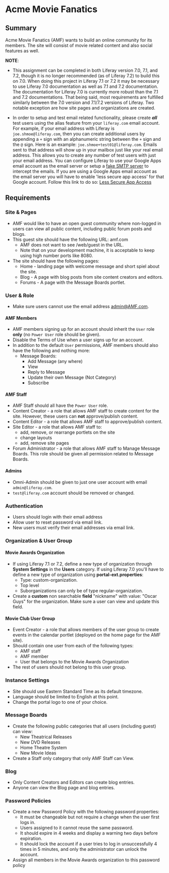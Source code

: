 Acme Movie Fanatics
===================
Summary
-------
Acme Movie Fanatics (AMF) wants to build an online community for its members.  The site will consist of movie related content and also social features as well.

**NOTE**:

* This assignment can be completed in both Liferay version 7.0, 7.1, and 7.2, though it is no longer recommended (as of Liferay 7.2) to build this on 7.0. When doing this project in Liferay 7.1 or 7.2 it may be necessary to use Liferay 7.0 documentation as well as 7.1 and 7.2 documentation. The documentation for Liferay 7.0 is currently more robust than the 7.1 and 7.2 documentations. That being said, most requirements are fulfilled similarly between the 7.0 version and 7.1/7.2 versions of Liferay. Two notable exception are how site pages and organizations are created.

* In order to setup and test email related functionality, please create ***all*** test users using the alias feature from your `liferay.com` email account.  For example, if your email address with Liferay is `joe.shmoe@liferay.com`, then you can create additional users by appending a `+` sign with an alphanumeric string between the `+` sign and the `@` sign.  Here is an example: `joe.shmoe+test01@liferay.com`.  Emails sent to that address will show up in your mailbox just like your real email address.  This allows you to create any number of test users with just your email address. You can configure Liferay to use your Google Apps email account as the email server or setup a [fake SMTP server](https://grow.liferay.com/share/Lightweight+SMTP+servers+for+testing+e-mail+notifications) to intercept the emails. If you are using a Google Apps email account as the email server you will have to enable 'less secure app access' for that Google account. Follow this link to do so: [Less Secure App Access](https://myaccount.google.com/lesssecureapps) 

Requirements
------------
### Site & Pages ###
* AMF would like to have an open guest community where non-logged in users can view all public content, including public forum posts and blogs.
* This guest site should have the following URL: amf.com
	* AMF does not want to see /web/guest in the URL.
	* Note that on your development machine, it is acceptable to keep using high number ports like 8080.
* The site should have the following pages:
	* Home - landing page with welcome message and short spiel about the site.
	* Blog - A page with blog posts from site content creators and editors.
	* Forums - A page with the Message Boards portlet.

### User & Role ###
- Make sure users cannot use the email address admin@AMF.com.

#### AMF Members ####
* AMF members signing up for an account should inherit the `User` role **only** (no `Power User` role should be given).
* Disable the Terms of Use when a user signs up for an account.
* In addition to the default `User` permissions, AMF members should also have the following and nothing more:
	* Message Boards:
		* Add Message (any where)
		* View
		* Reply to Message
		* Update their own Message (Not Category)
		* Subscribe
		
#### AMF Staff ####
* AMF Staff should all have the `Power User` role.
* Content Creator - a role that allows AMF staff to create content for the site.  However, these users can **not** approve/publish content.
* Content Editor - a role that allows AMF staff to approve/publish content.
* Site Editor - a role that allows AMF staff to:
	* add, remove, or rearrange portlets on the site
	* change layouts
	* add, remove site pages
* Forum Administrator - a role that allows AMF staff to Manage Message Boards.  This role should be given all permission related to Message Boards.

#### Admins ####
* Omni-Admin should be given to just one user account with email `admin@liferay.com`.
* `test@liferay.com` account should be removed or changed.

### Authentication ###
* Users should login with their email address
* Allow user to reset password via email link.
* New users must verify their email addresses via email link.

### Organization & User Group ###
#### Movie Awards Organization ####
* If using Liferay 7.1 or 7.2, define a new type of organization through **System Settings** in the **Users** category. If using Liferay 7.0 you'll have to define a new type of organization using **portal-ext.properties**:
	* Type: custom-organization.
	* Top level
	* Suborganizations can only be of type regular-organization.
* Create a **custom** non searchable **field** "nickname" with value: "Oscar Guys" for the organization. Make sure a user can view and update this field.

#### Movie Club User Group ####
- Event Creator - a role that allows members of the user group to create events in the calendar portlet (deployed on the home page for the AMF site).
- Should contain one user from each of the following types:
	- AMF staff
	- AMF member
	- User that belongs to the Movie Awards Organization
- The rest of users should not belong to this user group.

### Instance Settings ###
* Site should use Eastern Standard Time as its default timezone.
* Language should be limited to English at this point.
* Change the portal logo to one of your choice.

### Message Boards ###
* Create the following public categories that all users (including guest) can view:
	* New Theatrical Releases
	* New DVD Releases
	* Home Theatre System
	* New Movie Ideas
* Create a Staff only category that only AMF Staff can View.

### Blog ###
* Only Content Creators and Editors can create blog entries.
* Anyone can view the Blog page and blog entries.

### Password Policies ###
- Create a new Password Policy with the following password properties:
	- It must be changeable but not require a change when the user first logs in.
	- Users assigned to it cannot reuse the same password.
	- It should expire in 4 weeks and display a warning two days before expiration.
	- It should lock the account if a user tries to log in unsuccessfully 4 times in 5 minutes, and only the administrator can unlock the account.
- Assign all members in the Movie Awards organization to this password policy